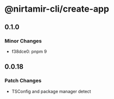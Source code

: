 # @nirtamir-cli/create-app

## 0.1.0

### Minor Changes

- f38dce0: pnpm 9

## 0.0.18

### Patch Changes

- TSConfig and package manager detect
